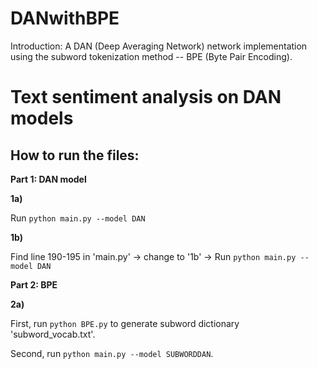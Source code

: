 # DANwithBPE
Introduction:  A DAN (Deep Averaging Network) network implementation using the subword tokenization method -- BPE (Byte Pair Encoding).
# **Text sentiment analysis on DAN models**

## **How to run the files:**

****Part 1:** DAN model**

**1a)**

Run `python main.py --model DAN`



**1b)** 

Find line 190-195 in 'main.py'  -> change to '1b' ->
Run `python main.py --model DAN`

****Part 2:** BPE**

**2a)**

First, run `python BPE.py` to generate subword dictionary 'subword_vocab.txt'.

Second, run `python main.py --model SUBWORDDAN`.
